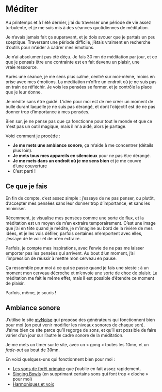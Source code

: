 # Méditer

Au printemps et à l'été dernier, j'ai du traverser une période de vie assez turbulente, et je me suis mis à des séances quotidiennes de méditation.

Je n’avais jamais fait ça auparavant, et je dois avouer que je partais un peu sceptique. Traversant une période difficile, j’étais vraiment en recherche d’outils pour m’aider à cadrer mes émotions.

Je n’ai absolument pas été déçu. Je fais 30 mn de méditation par jour, et ce que je pensais être une contrainte est en fait devenu un plaisir, une vraie ressource.

Après une séance, je me sens plus calme, centré sur moi-même, moins en prise avec mes émotions. La méditation m’offre un endroit où je ne suis pas en train de réfléchir. Je vois les pensées se former, et je contrôle la place que je leur donne.

Je médite sans être guidé. L’idée pour moi est de me créer un moment de bulle durant laquelle je ne suis pas dérangé, et dont l’objectif est de ne pas donner trop d’importance à mes pensées.

Bien sur, je ne pense pas que ça fonctionne pour tout le monde et que ce n'est pas un outil magique, mais il m'a aidé, alors je partage.

Voici comment je procède :

* **Je me mets une ambiance sonore**, ça m’aide à me concentrer (détails plus loin).
* **Je mets tous mes appareils en silencieux** pour ne pas être dérangé.
* **Je me mets dans un endroit où je me sens bien** et je me couvre d’une couverture
* C’est parti !

## Ce que je fais

En fin de compte, c’est assez simple : j’essaye de ne pas penser, ou plutôt, d’accepter mes pensées sans leur donner trop d’importance, et sans les minimiser.

Récemment, je visualise mes pensées comme une sorte de flux, et la méditation est un moyen de m’en extraire temporairement. C’est une image que j’ai en tête quand je médite, je m’imagine au bord de la rivière de mes idées, et je les vois défiler, parfois certaines m’emportent avec elles, j’essaye de le voir et de m’en extraire.

Parfois, je compte mes inspirations, avec l’envie de ne pas me laisser emporter pas les pensées qui arrivent. Au bout d’un moment, j’ai l’impression de réussir à mettre mon cerveau en pause.

Ça ressemble pour moi à ce qui se passe quand je fais une sieste : à un moment mon cerveau décroche et m’envoie une sorte de choc de plaisir. La méditation me fait le même effet, mais il est possible d’étendre ce moment de plaisir.

Parfois, même, je souris !

## Ambiance sonore

J’utilise le site [myNoise](https://mynoise.net/) qui propose des générateurs qui fonctionnent bien pour moi (on peut venir modifier les niveaux sonores de chaque son). J’aime bien ce site parce qu’il regorge de sons, et qu’il est possible de faire varier d’un jour sur l’autre le cadre sonore de la méditation.

Je me mets un timer sur le site, avec un « gong » toutes les 10mn, et un _fade-out_ au bout de 30mn.

En voici quelques-uns qui fonctionnent bien pour moi :

- [Les sons de forêt primaire](https://mynoise.net/NoiseMachines/primevalEuropeanForestSoundscapeGenerator.php) que j’oublie en fait assez rapidement.
- [Singing Bowls](https://mynoise.net/NoiseMachines/singingBowlsDroneGenerator.php) (en supprimant certains sons qui font trop « cloche » pour moi)
- [Harmoniques et voix](https://mynoise.net/NoiseMachines/deepVoiceSoundscape.php)